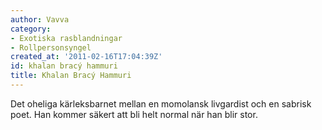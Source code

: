 ```yaml
---
author: Vavva
category:
- Exotiska rasblandningar
- Rollpersonsyngel
created_at: '2011-02-16T17:04:39Z'
id: khalan bracý hammuri
title: Khalan Bracý Hammuri
---
```

Det oheliga kärleksbarnet mellan en momolansk livgardist och en sabrisk poet. Han kommer säkert att bli helt normal när han blir stor.